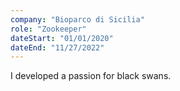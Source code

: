 ```yaml
---
company: "Bioparco di Sicilia"
role: "Zookeeper"
dateStart: "01/01/2020"
dateEnd: "11/27/2022"
---
```


I developed a passion for black swans.
